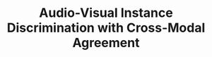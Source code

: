 ---
id:             2021-avid
title:          "Audio-Visual Instance Discrimination with Cross-Modal Agreement"
authors:        
    - Me
    - Nuno
    - Ishan
venue:          IEEE/CVF Conf. on Computer Vision and Pattern Recognition (CVPR), 2021.
year:           "2021-03"
highlight:      Best paper candidate
thumbnail:      assets/publications/2021-avid/thumbnail.jpg
links:
    pdf:    	assets/publications/2021-avid/cvpr21-avid.pdf
    paper:      https://arxiv.org/abs/2004.12943
    code:       https://github.com/facebookresearch/AVID-CMA
    video:      https://youtu.be/WWwJ_NLQQ9w
    blogpost:	https://ai.facebook.com/blog/audiovisual-self-supervised-representation-learning
    bibtex:     assets/publications/2021-avid/ref.txt
other_venues:
    - title:    Audio-Visual Instance Discrimination
      venue:    ECCV Workshop - Multi-Modal Video Analysis, 2020.
      links:
        paper:  assets/publications/2021-avid/eccv20_workshop_avid.pdf
        talk:   https://youtu.be/nkWAVi59Da4
---